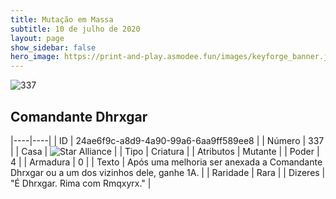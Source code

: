```yaml
---
title: Mutação em Massa
subtitle: 10 de julho de 2020
layout: page
show_sidebar: false
hero_image: https://print-and-play.asmodee.fun/images/keyforge_banner.jpg
---
```


![337](https://cdn.keyforgegame.com/media/card_front/pt/479_337_6FHWP43QGPJW_pt.png)

## Comandante Dhrxgar

|----|----|
| ID | 24ae6f9c-a8d9-4a90-99a6-6aa9ff589ee8 |
| Número | 337 |
| Casa | ![Star Alliance](https://archonarcana.com/images/thumb/7/7d/Star_Alliance.png/22px-Star_Alliance.png "Aliança Estelar") |
| Tipo | Criatura |
| Atributos | Mutante |
| Poder | 4 |
| Armadura | 0 |
| Texto | Após uma melhoria ser anexada a Comandante Dhrxgar ou a um dos vizinhos dele, ganhe 1A. |
| Raridade | Rara |
| Dizeres | "É Dhrxgar. Rima com Rmqxyrx." |
